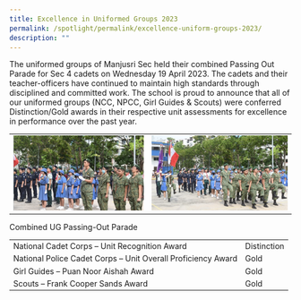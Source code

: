 ```yaml
---
title: Excellence in Uniformed Groups 2023
permalink: /spotlight/permalink/excellence-uniform-groups-2023/
description: ""
---
```

The uniformed groups of Manjusri Sec held their combined Passing Out Parade for Sec 4 cadets on Wednesday 19 April 2023.  The cadets and their teacher-officers have continued to maintain high standards through disciplined and committed work.  The school is proud to announce that all of our uniformed groups (NCC, NPCC, Girl Guides & Scouts) were conferred Distinction/Gold awards in their respective unit assessments for excellence in performance over the past year.

|||
| -------- | -------- |
|![](/images/Spotlight/combined%20ug1.jpg)|![](/images/Spotlight/combined%20ug2.jpg)

Combined UG Passing-Out Parade


| |  |  
| -------- | -------- | 
| National Cadet Corps – Unit Recognition Award  | Distinction     | 
| National Police Cadet Corps – Unit Overall Proficiency Award | Gold|
|Girl Guides – Puan Noor Aishah Award|Gold|
|Scouts – Frank Cooper Sands Award|Gold|